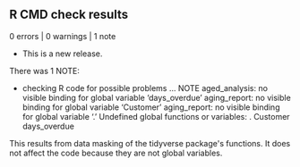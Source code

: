 ## R CMD check results

0 errors | 0 warnings | 1 note

* This is a new release.

There was 1 NOTE:
* checking R code for possible problems ... NOTE
  aged_analysis: no visible binding for global variable ‘days_overdue’
  aging_report: no visible binding for global variable ‘Customer’
  aging_report: no visible binding for global variable ‘.’
  Undefined global functions or variables:
    . Customer days_overdue
    
This results from data masking of the tidyverse package's functions. It does not affect the code because they are not global variables.
